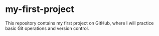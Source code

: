 # my-first-project
This repository contains my first project on GitHub, where I will practice basic Git operations and version control.
